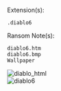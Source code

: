 Extension(s): 
```
.diablo6
```
Ransom Note(s): 
```
diablo6.htm
diablo6.bmp
Wallpaper
```
![diablo_html](https://github.com/user-attachments/assets/02d57d9b-bc34-4aca-a86c-54727d2d6e6c)  
![diablo6](https://github.com/user-attachments/assets/68f76945-29ff-414c-a617-ba4adedf7358)  

